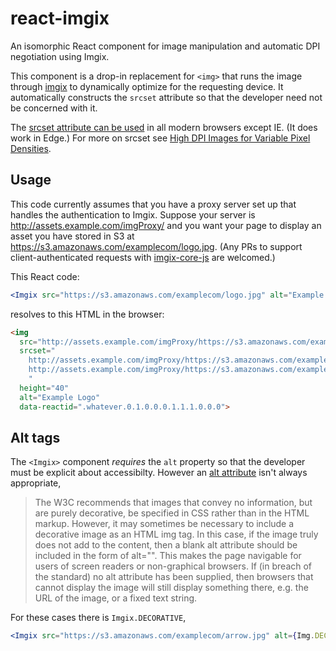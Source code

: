 # react-imgix

An isomorphic React component for image manipulation and automatic DPI
negotiation using Imgix.

This component is a drop-in replacement for `<img>` that runs the image
through [imgix](http://www.imgix.com/) to dynamically optimize for the
requesting device. It automatically constructs the `srcset` attribute so that
the developer need not be concerned with it.

The [srcset attribute can be used](http://caniuse.com/#feat=srcset) in all
modern browsers except IE. (It does work in Edge.) For more on srcset see
[High DPI Images for Variable Pixel
Densities](http://www.html5rocks.com/en/mobile/high-dpi/).

## Usage

This code currently assumes that you have a proxy server set up that handles the authentication to Imgix. Suppose your server is http://assets.example.com/imgProxy/ and you want your page to display an asset you have stored in S3 at https://s3.amazonaws.com/examplecom/logo.jpg. (Any PRs to support client-authenticated requests with [imgix-core-js](https://github.com/imgix/imgix-core-js) are welcomed.)

This React code:
```jsx
<Imgix src="https://s3.amazonaws.com/examplecom/logo.jpg" alt="Example Logo" height={40} />
```

resolves to this HTML in the browser:
```html
<img
  src="http://assets.example.com/imgProxy/https://s3.amazonaws.com/examplecom/logo.jpg?auto=format&amp;dpr=1&amp;w=&amp;h=40"
  srcset="
    http://assets.example.com/imgProxy/https://s3.amazonaws.com/examplecom/logo.jpg?auto=format&amp;dpr=2&amp;w=&amp;h=40 2x
    http://assets.example.com/imgProxy/https://s3.amazonaws.com/examplecom/logo.jpg?auto=format&amp;dpr=3&amp;w=&amp;h=40 3x
    "
  height="40"
  alt="Example Logo"
  data-reactid=".whatever.0.1.0.0.0.1.1.1.0.0.0">
```

## Alt tags

The `<Imgix>` component *requires* the `alt` property so that the developer must be explicit about accessibilty. However an [alt attribute](http://en.wikipedia.org/wiki/Alt_attribute) isn't always appropriate,
> The W3C recommends that images that convey no information, but are purely
> decorative, be specified in CSS rather than in the HTML markup.
> However, it may sometimes be necessary to include a decorative image as an
> HTML img tag. In this case, if the image truly does not add to the content,
> then a blank alt attribute should be included in the form of alt="".
> This makes the page navigable for users of screen readers or non-graphical
> browsers. If (in breach of the standard) no alt attribute has been
> supplied, then browsers that cannot display the image will still display
> something there, e.g. the URL of the image, or a fixed text string.

For these cases there is `Imgix.DECORATIVE`,
```jsx
<Imgix src="https://s3.amazonaws.com/examplecom/arrow.jpg" alt={Img.DECORATIVE} />
```
